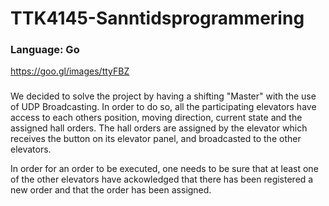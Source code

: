 
# TTK4145-Sanntidsprogrammering

### Language: Go

https://goo.gl/images/ttyFBZ

### 
We decided to solve the project by having a shifting "Master" with the use of UDP Broadcasting. In order to do so, all the participating elevators have access to each others position, moving direction, current state and the assigned hall orders. 
The hall orders are assigned by the elevator which receives the button on its elevator panel, and broadcasted to the other elevators.

In order for an order to be executed, one needs to be sure that at least one of the other elevators have ackowledged that there has been registered a new order and that the order has been assigned. 

